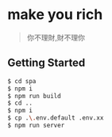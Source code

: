 # make you rich

> 你不理財,財不理你

## Getting Started

```bash
$ cd spa
$ npm i
$ npm run build
$ cd ..
$ npm i
$ cp .\.env.default .env.xx
$ npm run server
```
